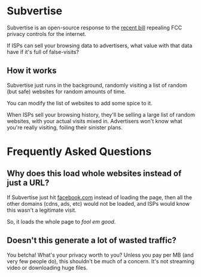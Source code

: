 # Subvertise

Subvertise is an open-source response to the [recent 
bill](http://www.theverge.com/2017/3/29/15100620/congress-fcc-isp-web-browsing-privacy-fire-sale) 
repealing FCC privacy controls for the internet. 

If ISPs can sell your browsing data to advertisers, 
what value with that data have if it's full of false-visits? 

## How it works

Subvertise just runs in the background, randomly visiting a list of 
random (but safe) websites for random amounts of time. 

You can modify the list of websites to add some spice to it.

When ISPs sell your browsing history, they'll be selling a large list
of random websites, with your actual visits mixed in. Advertisers
won't know what you're really visiting, foiling their sinister plans. 

# Frequently Asked Questions

## Why does this load whole websites instead of just a URL? 

If Subvertise just hit [facebook.com](https://facebook.com) instead of
loading the page, then all the other domains (cdns, ads, etc) would not be 
loaded, and ISPs would know this wasn't a legitimate visit. 

So, it loads the whole page to *fool em good*. 

## Doesn't this generate a lot of wasted traffic? 

You betcha! What's your privacy worth to you? Unless you pay per MB 
(and very few people do), this shouldn't be much of a concern. 
It's not streaming video or downloading huge files.
